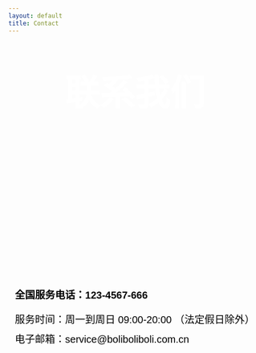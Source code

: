 ```yaml
---
layout: default
title: Contact
---
```


<html lang="en">
<head>
  <meta charset="utf-8"> 
  <meta name="viewport" content="width=device-width, initial-scale=1">
  <title>联系我们</title>
  <style>
    body {
      background-image: url('assets/image/contact.jpg');
      background-repeat: no-repeat;
      background-size: contain;
      background-attachment: fixed;
    }
    h1 {
      font-family: '宋体', sans-serif;
      font-size: 70px;
      color: #FFFFFF;
      text-align: center;
      margin-top: 60px; /* 将距离顶部的距离设置为160px */
      font-weight: bold; 
    }
    .contact-info {
      position: absolute;
      top: 15cm; /* 将距离页面顶部的距离设置为15厘米 */
      left: 50%; /* 居中 */
      transform: translateX(-50%); /* 居中 */
      text-align: left; /* 左对齐 */
    }
    h3 {
      font-family: '宋体', sans-serif;
      font-size: 20px;
      color: #000000;
      margin-top: 60px; /* 设置上下间距 */
    }
    p {
      font-family: '宋体', sans-serif;
      font-size: 20px;
      color: #000000;
      margin: 10px 0; /* 设置上下间距 */
    }
  </style>
</head>
<body>
  <h1>联系我们</h1>
  <div class="contact-info">
    <h3>全国服务电话：123-4567-666</h3>  
    <p>服务时间：周一到周日 09:00-20:00 （法定假日除外）</p>  
    <p>电子邮箱：service@boliboliboli.com.cn</p>   
  </div>
